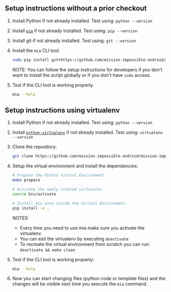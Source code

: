 
## Setup instructions without a prior checkout
1.  Install Python if not already installed. Test using:
    `python --version`

2.  Install [`pip`](https://pip.pypa.io/en/latest/index.html) if not already
    installed. Test using:
    `pip --version`

3.  Install git if not already installed. Test using:
    `git --version`

4.  Install the `mia` CLI tool:
    ```bash
    sudo pip install git+https://github.com/mission-impossible-android/mission-impossible-android.git
    ```
    NOTE: You can follow the setup instructions for developers if you don't want
          to install the script globally or if you don't have `sudo` access.

5.  Test if the CLI tool is working properly.
    ```bash
    mia --help
    ```

## Setup instructions using virtualenv
1.  Install Python if not already installed. Test using:
    `python --version`

2.  Install [`python-virtualenv`](https://virtualenv.pypa.io/en/latest/installation.html)
    if not already installed. Test using:
    `virtualenv --version`

3.  Clone the repository:
    ```bash
    git clone https://github.com/mission-impossible-android/mission-impossible-android.git
    ```

4.  Setup the virtual environment and install the dependencies:
    ```bash
    # Prepare the Python Virtual Environment.
    make prepare

    # Activate the newly created virtualenv.
    source bin/activate

    # Install mia once inside the Virtual Environment.
    pip install -e .
    ```

    NOTES:
    * Every time you need to use mia make sure you activate the virtualenv.
    * You can exit the virtualenv by executing `deactivate`
    * To recreate the virtual environment from scratch you can run:
      `deactivate && make clean`

5.  Test if the CLI tool is working properly:
    ```bash
    mia --help
    ```

6.  Now you can start changing files (python code or template files) and the
    changes will be visible next time you execute the `mia` command.
